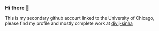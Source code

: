 ### Hi there 👋

This is my secondary github account linked to the University of Chicago, please find my profile and mostly complete work at [divij-sinha](https://github.com/divij-sinha) 
